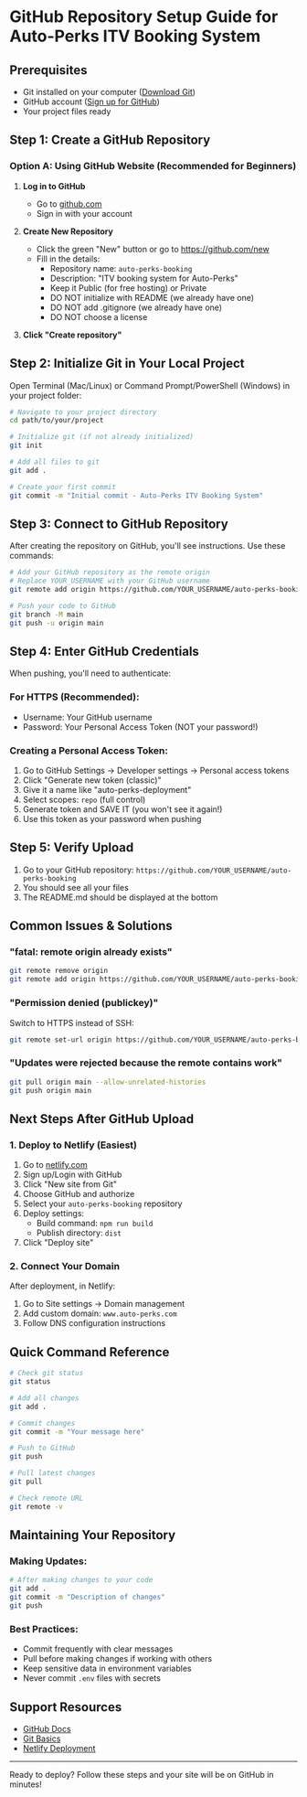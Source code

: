 # GitHub Repository Setup Guide for Auto-Perks ITV Booking System

## Prerequisites
- Git installed on your computer ([Download Git](https://git-scm.com/downloads))
- GitHub account ([Sign up for GitHub](https://github.com/join))
- Your project files ready

## Step 1: Create a GitHub Repository

### Option A: Using GitHub Website (Recommended for Beginners)

1. **Log in to GitHub**
   - Go to [github.com](https://github.com)
   - Sign in with your account

2. **Create New Repository**
   - Click the green "New" button or go to https://github.com/new
   - Fill in the details:
     - Repository name: `auto-perks-booking`
     - Description: "ITV booking system for Auto-Perks"
     - Keep it Public (for free hosting) or Private
     - DO NOT initialize with README (we already have one)
     - DO NOT add .gitignore (we already have one)
     - DO NOT choose a license

3. **Click "Create repository"**

## Step 2: Initialize Git in Your Local Project

Open Terminal (Mac/Linux) or Command Prompt/PowerShell (Windows) in your project folder:

```bash
# Navigate to your project directory
cd path/to/your/project

# Initialize git (if not already initialized)
git init

# Add all files to git
git add .

# Create your first commit
git commit -m "Initial commit - Auto-Perks ITV Booking System"
```

## Step 3: Connect to GitHub Repository

After creating the repository on GitHub, you'll see instructions. Use these commands:

```bash
# Add your GitHub repository as the remote origin
# Replace YOUR_USERNAME with your GitHub username
git remote add origin https://github.com/YOUR_USERNAME/auto-perks-booking.git

# Push your code to GitHub
git branch -M main
git push -u origin main
```

## Step 4: Enter GitHub Credentials

When pushing, you'll need to authenticate:

### For HTTPS (Recommended):
- Username: Your GitHub username
- Password: Your Personal Access Token (NOT your password!)

### Creating a Personal Access Token:
1. Go to GitHub Settings → Developer settings → Personal access tokens
2. Click "Generate new token (classic)"
3. Give it a name like "auto-perks-deployment"
4. Select scopes: `repo` (full control)
5. Generate token and SAVE IT (you won't see it again!)
6. Use this token as your password when pushing

## Step 5: Verify Upload

1. Go to your GitHub repository: `https://github.com/YOUR_USERNAME/auto-perks-booking`
2. You should see all your files
3. The README.md should be displayed at the bottom

## Common Issues & Solutions

### "fatal: remote origin already exists"
```bash
git remote remove origin
git remote add origin https://github.com/YOUR_USERNAME/auto-perks-booking.git
```

### "Permission denied (publickey)"
Switch to HTTPS instead of SSH:
```bash
git remote set-url origin https://github.com/YOUR_USERNAME/auto-perks-booking.git
```

### "Updates were rejected because the remote contains work"
```bash
git pull origin main --allow-unrelated-histories
git push origin main
```

## Next Steps After GitHub Upload

### 1. Deploy to Netlify (Easiest)
1. Go to [netlify.com](https://netlify.com)
2. Sign up/Login with GitHub
3. Click "New site from Git"
4. Choose GitHub and authorize
5. Select your `auto-perks-booking` repository
6. Deploy settings:
   - Build command: `npm run build`
   - Publish directory: `dist`
7. Click "Deploy site"

### 2. Connect Your Domain
After deployment, in Netlify:
1. Go to Site settings → Domain management
2. Add custom domain: `www.auto-perks.com`
3. Follow DNS configuration instructions

## Quick Command Reference

```bash
# Check git status
git status

# Add all changes
git add .

# Commit changes
git commit -m "Your message here"

# Push to GitHub
git push

# Pull latest changes
git pull

# Check remote URL
git remote -v
```

## Maintaining Your Repository

### Making Updates:
```bash
# After making changes to your code
git add .
git commit -m "Description of changes"
git push
```

### Best Practices:
- Commit frequently with clear messages
- Pull before making changes if working with others
- Keep sensitive data in environment variables
- Never commit `.env` files with secrets

## Support Resources

- [GitHub Docs](https://docs.github.com)
- [Git Basics](https://git-scm.com/book/en/v2/Getting-Started-Git-Basics)
- [Netlify Deployment](https://docs.netlify.com)

---

Ready to deploy? Follow these steps and your site will be on GitHub in minutes!